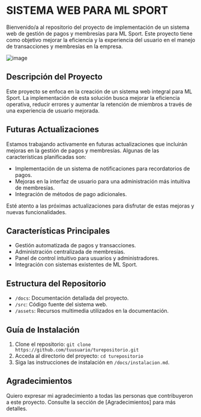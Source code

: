 # SISTEMA WEB PARA ML SPORT

Bienvenido/a al repositorio del proyecto de implementación de un sistema web de gestión de pagos y membresías para ML Sport. Este proyecto tiene como objetivo mejorar la eficiencia y la experiencia del usuario en el manejo de transacciones y membresías en la empresa.
  
 ![image](https://github.com/rayvega20/ProyectoMlSport/assets/90113186/9a32d23f-0bd3-4fa2-b0a4-9dac1c4b6eba)



## Descripción del Proyecto

Este proyecto se enfoca en la creación de un sistema web integral para ML Sport. La implementación de esta solución busca mejorar la eficiencia operativa, reducir errores y aumentar la retención de miembros a través de una experiencia de usuario mejorada.

## Futuras Actualizaciones

Estamos trabajando activamente en futuras actualizaciones que incluirán mejoras en la gestión de pagos y membresías. Algunas de las características planificadas son:

- Implementación de un sistema de notificaciones para recordatorios de pagos.
- Mejoras en la interfaz de usuario para una administración más intuitiva de membresías.
- Integración de métodos de pago adicionales.

Esté atento a las próximas actualizaciones para disfrutar de estas mejoras y nuevas funcionalidades.

## Características Principales

- Gestión automatizada de pagos y transacciones.
- Administración centralizada de membresías.
- Panel de control intuitivo para usuarios y administradores.
- Integración con sistemas existentes de ML Sport.

## Estructura del Repositorio

- `/docs`: Documentación detallada del proyecto.
- `/src`: Código fuente del sistema web.
- `/assets`: Recursos multimedia utilizados en la documentación.

## Guía de Instalación

1. Clone el repositorio: `git clone https://github.com/tuusuario/turepositorio.git`
2. Acceda al directorio del proyecto: `cd turepositorio`
3. Siga las instrucciones de instalación en `/docs/instalacion.md`.

## Agradecimientos

Quiero expresar mi agradecimiento a todas las personas que contribuyeron a este proyecto. Consulte la sección de [Agradecimientos] para más detalles.

